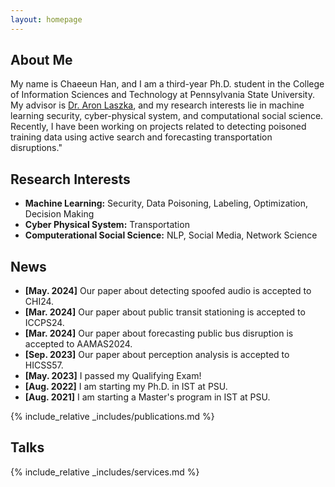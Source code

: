 ```yaml
---
layout: homepage
---
```


## About Me

My name is Chaeeun Han, and I am a third-year Ph.D. student in the College of Information Sciences and Technology at Pennsylvania State University. My advisor is [Dr. Aron Laszka](https://aronlaszka.com), and my research interests lie in machine learning security, cyber-physical system, and computational social science. Recently, I have been working on projects related to detecting poisoned training data using active search and forecasting transportation disruptions."

## Research Interests

- **Machine Learning:** Security, Data Poisoning, Labeling, Optimization, Decision Making
- **Cyber Physical System:** Transportation
- **Computerational Social Science:** NLP, Social Media, Network Science
  

## News
- **[May. 2024]** Our paper about detecting spoofed audio is accepted to CHI24.
- **[Mar. 2024]** Our paper about public transit stationing is accepted to ICCPS24.
- **[Mar. 2024]** Our paper about forecasting public bus disruption is accepted to AAMAS2024.
- **[Sep. 2023]** Our paper about perception analysis is accepted to HICSS57.
- **[May. 2023]** I passed my Qualifying Exam!
- **[Aug. 2022]** I am starting my Ph.D. in IST at PSU.
- **[Aug. 2021]** I am starting a Master's program in IST at PSU.

{% include_relative _includes/publications.md %}

## Talks

{% include_relative _includes/services.md %}

